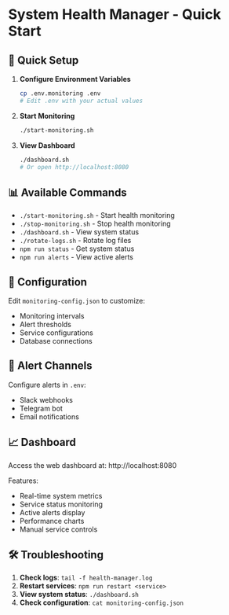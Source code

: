 # System Health Manager - Quick Start

## 🚀 Quick Setup

1. **Configure Environment Variables**
   ```bash
   cp .env.monitoring .env
   # Edit .env with your actual values
   ```

2. **Start Monitoring**
   ```bash
   ./start-monitoring.sh
   ```

3. **View Dashboard**
   ```bash
   ./dashboard.sh
   # Or open http://localhost:8080
   ```

## 📊 Available Commands

- `./start-monitoring.sh` - Start health monitoring
- `./stop-monitoring.sh` - Stop health monitoring
- `./dashboard.sh` - View system status
- `./rotate-logs.sh` - Rotate log files
- `npm run status` - Get system status
- `npm run alerts` - View active alerts

## 🔧 Configuration

Edit `monitoring-config.json` to customize:
- Monitoring intervals
- Alert thresholds
- Service configurations
- Database connections

## 🚨 Alert Channels

Configure alerts in `.env`:
- Slack webhooks
- Telegram bot
- Email notifications

## 📈 Dashboard

Access the web dashboard at: http://localhost:8080

Features:
- Real-time system metrics
- Service status monitoring
- Active alerts display
- Performance charts
- Manual service controls

## 🛠️ Troubleshooting

1. **Check logs**: `tail -f health-manager.log`
2. **Restart services**: `npm run restart <service>`
3. **View system status**: `./dashboard.sh`
4. **Check configuration**: `cat monitoring-config.json`
